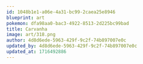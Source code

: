 ```yaml
---
id: 1048b1e1-a06e-4a31-bc99-2caea25e8946
blueprint: art
pokemon: dfa98aa0-bac3-4922-8513-2d225bc99bad
title: Carvanha
image: art/318.png
author: 4d8d6ede-5963-429f-9c2f-74b897007e0c
updated_by: 4d8d6ede-5963-429f-9c2f-74b897007e0c
updated_at: 1716492886
---
```

